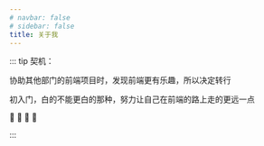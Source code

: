 ```yaml
---
# navbar: false
# sidebar: false
title: 关于我
---
```


::: tip 契机：

协助其他部门的前端项目时，发现前端更有乐趣，所以决定转行

初入门，白的不能更白的那种，努力让自己在前端的路上走的更远一点

:tada: :tada: :tada: :100:

:::
